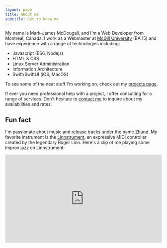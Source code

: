```yaml
---
layout: page
title: About me
subtitle: Get to know me
---
```


My name is Mark-James McDougall, and I'm a Web Developer from Montreal, Canada. I work as a Webmaster at [McGill University](https://mcgill.ca) (BA'15) and have experience with a range of technologies including:

- Javascript (ES6, Nodejs)
- HTML & CSS
- Linux Server Administration
- Information Architecture
- Swift/SwiftUI (iOS, MacOS)

To see some of the neat stuff I'm working on, check out my [projects page](/projects). 

If ever you need professional help with a project, I offer consulting for a range of services. Don't hesitate to [contact me](/contact) to inquire about my availabilities and rates.

## Fun fact

I'm passionate about music and release tracks under the name [Zhund](https://open.spotify.com/artist/04h01WGkLNuHzSzCBGbjCR). My favorite instrument is the [Linnstrument](http://linnstrument.com), an expressive MIDI controller created by the legendary Roger Linn. Here's a clip of me playing some improv jazz on Linnstrument:

<style>.embed-container { position: relative; padding-bottom: 56.25%; height: 0; overflow: hidden; max-width: 100%; } .embed-container iframe, .embed-container object, .embed-container embed { position: absolute; top: 0; left: 0; width: 100%; height: 100%; }</style><div class='embed-container'><iframe src='https://www.youtube.com/embed/AfAzKxX7Cew' frameborder='0' allowfullscreen></iframe></div>